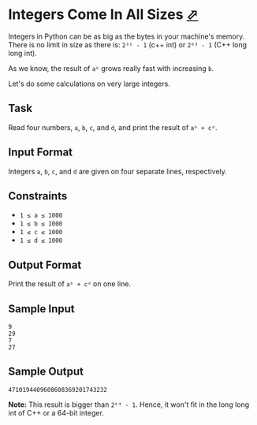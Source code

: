 # Integers Come In All Sizes [⬀](https://www.hackerrank.com/challenges/python-integers-come-in-all-sizes)

Integers in Python can be as big as the bytes in your machine's memory. There is no limit in size as there is: `2³¹ - 1` (c++ int) or `2⁶³ - 1` (C++ long long int).

As we know, the result of `aᵇ` grows really fast with increasing `b`.

Let's do some calculations on very large integers.

## Task

Read four numbers, `a`, `b`, `c`, and `d`, and print the result of `aᵇ + cᵈ`.

## Input Format

Integers `a`, `b`, `c`, and `d` are given on four separate lines, respectively.

## Constraints
- `1 ≤ a ≤ 1000`
- `1 ≤ b ≤ 1000`
- `1 ≤ c ≤ 1000`
- `1 ≤ d ≤ 1000`

## Output Format

Print the result of `aᵇ + cᵈ` on one line.

## Sample Input
```
9
29
7
27
```

## Sample Output
```
4710194409608608369201743232  
```

**Note:** This result is bigger than `2⁶³ - 1`. Hence, it won't fit in the long long int of C++ or a 64-bit integer.
